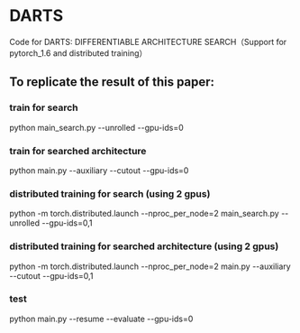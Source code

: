 # DARTS
 Code for DARTS: DIFFERENTIABLE ARCHITECTURE SEARCH（Support for pytorch_1.6 and distributed training）

## To replicate the result of this paper:

### train for search
 python main_search.py --unrolled --gpu-ids=0

### train for searched architecture
 python main.py --auxiliary --cutout --gpu-ids=0

### distributed training for search (using 2 gpus)
 python -m torch.distributed.launch --nproc_per_node=2 main_search.py --unrolled --gpu-ids=0,1

### distributed training for searched architecture (using 2 gpus)
 python -m torch.distributed.launch --nproc_per_node=2 main.py --auxiliary --cutout --gpu-ids=0,1

### test
 python main.py --resume --evaluate --gpu-ids=0
